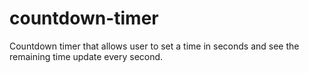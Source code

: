 # countdown-timer
Countdown timer that allows user to set a time in seconds and see the remaining time update every second.
